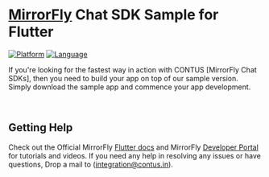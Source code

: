 # [MirrorFly](https://mirrorfly.com) Chat SDK Sample for Flutter

[![Platform](https://img.shields.io/badge/platform-flutter-blue)](https://flutter.dev/)
[![Language](https://img.shields.io/badge/language-dart-blue)](https://dart.dev/)

If you're looking for the fastest way in action with CONTUS [MirrorFly Chat SDKs], then you need to build your app on top of our sample version. Simply download the sample app and commence your app development.
 
 <br />

## Getting Help

Check out the Official MirrorFly [Flutter docs](https://www.mirrorfly.com/docs/chat/flutter/quick-start/) and MirrorFly [Developer Portal](https://www.mirrorfly.com/docs/) for tutorials and videos. If you need any help in resolving any issues or have questions, Drop a mail to (integration@contus.in).

<br />

